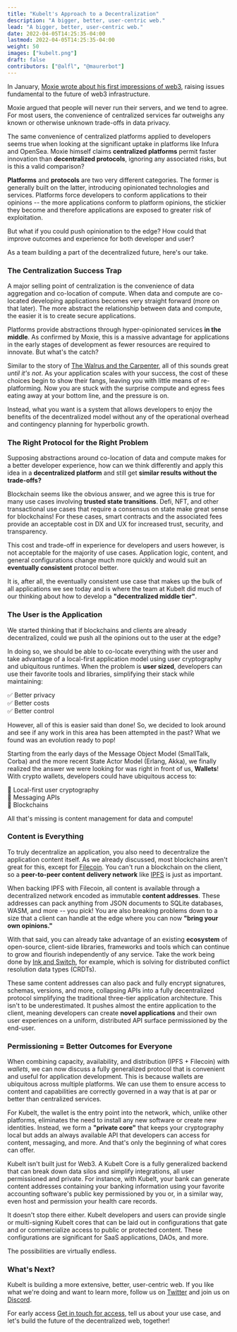 ```yaml
---
title: "Kubelt's Approach to a Decentralization"
description: "A bigger, better, user-centric web."
lead: "A bigger, better, user-centric web."
date: 2022-04-05T14:25:35-04:00
lastmod: 2022-04-05T14:25:35-04:00
weight: 50
images: ["kubelt.png"]
draft: false
contributors: ["@alfl", "@maurerbot"]
---
```


In January, [Moxie wrote about his first impressions of web3](https://moxie.org/2022/01/07/web3-first-impressions.html), raising issues fundamental to the future of web3 infrastructure.

Moxie argued that people will never run their servers, and we tend to agree. For most users, the convenience of centralized services far outweighs any known or otherwise unknown trade-offs in data privacy.

The same convenience of centralized platforms applied to developers seems true when looking at the significant uptake in platforms like Infura and OpenSea. Moxie himself claims **centralized platforms** permit faster innovation than **decentralized protocols**, ignoring any associated risks, but is this a valid comparison?

**Platforms** and **protocols** are two very different categories. The former is generally built on the latter, introducing opinionated technologies and services. Platforms force developers to conform applications to their opinions -- the more applications conform to platform opinions, the stickier they become and therefore applications are exposed to greater risk of exploitation.

But what if you could push opinionation to the edge? How could that improve outcomes and experience for both developer and user?

As a team building a part of the decentralized future, here's our take.

### The Centralization Success Trap

A major selling point of centralization is the convenience of data aggregation and co-location of compute. When data and compute are co-located developing applications becomes very straight forward (more on that later). The more abstract the relationship between data and compute, the easier it is to create secure applications.

Platforms provide abstractions through hyper-opinionated services **in the middle**. As confirmed by Moxie, this is a massive advantage for applications in the early stages of development as fewer resources are required to innovate. But what's the catch?

Similar to the story of [The Walrus and the Carpenter](https://en.wikipedia.org/wiki/The_Walrus_and_the_Carpenter), all of this sounds great _until it's not_. As your application scales with your success, the cost of these choices begin to show their fangs, leaving you with little means of re-platforming. Now you are stuck with the surprise compute and egress fees eating away at your bottom line, and the pressure is on.

Instead, what you want is a system that allows developers to enjoy the benefits of the decentralized model without any of the operational overhead and contingency planning for hyperbolic growth.

### The Right Protocol for the Right Problem

Supposing abstractions around co-location of data and compute makes for a better developer experience, how can we think differently and apply this idea in a **decentralized platform** and still get **similar results without the trade-offs?**

Blockchain seems like the obvious answer, and we agree this is true for many use cases involving **trusted state transitions**. Defi, NFT, and other transactional use cases that require a consensus on state make great sense for blockchains! For these cases, smart contracts and the associated fees provide an acceptable cost in DX and UX for increased trust, security, and transparency.

This cost and trade-off in experience for developers and users however, is not acceptable for the majority of use cases. Application logic, content, and general configurations change much more quickly and would suit an **eventually consistent** protocol better.

It is, after all, the eventually consistent use case that makes up the bulk of all applications we see today and is where the team at Kubelt did much of our thinking about how to develop a **"decentralized middle tier"**.

### The User is the Application

We started thinking that if blockchains and clients are already decentralized, could we push all the opinions out to the user at the edge?

In doing so, we should be able to co-locate everything with the user and take advantage of a local-first application model using user cryptography and ubiquitous runtimes. When the problem is **user sized**, developers can use their favorite tools and libraries, simplifying their stack while maintaining:

✅ Better privacy \
✅ Better costs \
✅ Better control

However, all of this is easier said than done! So, we decided to look around and see if any work in this area has been attempted in the past? What we found was an evolution ready to pop!

Starting from the early days of the Message Object Model (SmallTalk, Corba) and the more recent State Actor Model (Erlang, Akka), we finally realized the answer we were looking for was right in front of us, **Wallets**! With crypto wallets, developers could have ubiquitous access to:

🤯 Local-first user cryptography \
🤯 Messaging APIs \
🤯 Blockchains

All that's missing is content management for data and compute!

### Content is Everything

To truly decentralize an application, you also need to decentralize the application content itself. As we already discussed, most blockchains aren't great for this, except for [Filecoin](ipns://filecoin.io/). You can't run a blockchain on the client, so a **peer-to-peer content delivery network** like [IPFS](ipns://ipfs.io/) is just as important.

When backing IPFS with Filecoin, all content is available through a decentralized network encoded as immutable **content addresses**. These addresses can pack anything from JSON documents to SQLite databases, WASM, and more -- you pick! You are also breaking problems down to a size that a client can handle at the edge where you can now **"bring your own opinions."**

With that said, you can already take advantage of an existing **ecosystem** of open-source, client-side libraries, frameworks and tools which can continue to grow and flourish independently of any service. Take the work being done by [Ink and Switch](https://www.inkandswitch.com/), for example, which is solving for distributed conflict resolution data types (CRDTs).

These same content addresses can also pack and fully encrypt signatures, schemas, versions, and more, collapsing APIs into a fully decentralized protocol simplifying the traditional three-tier application architecture. This isn't to be underestimated. It pushes almost the entire application to the client, meaning developers can create **novel applications** and their own user experiences on a uniform, distributed API surface permissioned by the end-user.

### Permissioning = Better Outcomes for Everyone

When combining capacity, availability, and distribution (IPFS + Filecoin) with _wallets_, we can now discuss a fully generalized protocol that is convenient and useful for application development. This is because wallets are ubiquitous across multiple platforms. We can use them to ensure access to content and capabilities are correctly governed in a way that is at par or better than centralized services.

For Kubelt, the wallet is the entry point into the network, which, unlike other platforms, eliminates the need to install any new software or create new identities. Instead, we form a **"private core"** that keeps your cryptography local but adds an always available API that developers can access for content, messaging, and more. And that's only the beginning of what cores can offer.

Kubelt isn't built just for Web3. A Kubelt Core is a fully generalized backend that can break down data silos and simplify integrations, all user permissioned and private. For instance, with Kubelt, your bank can generate content addresses containing your banking information using your favorite accounting software's public key permissioned by you or, in a similar way, even host and permission your health care records.

It doesn't stop there either. Kubelt developers and users can provide single or multi-signing Kubelt cores that can be laid out in configurations that gate and or commercialize access to public or protected content. These configurations are significant for SaaS applications, DAOs, and more.

The possibilities are virtually endless.

### What's Next?

Kubelt is building a more extensive, better, user-centric web. If you like what we're doing and want to learn more, follow us on [Twitter](https://twitter.com/kubelt) and join us on [Discord](https://discord.gg/UgwAsJf6C5).

For early access [Get in touch for access,](https://omq1ez0wxhd.typeform.com/to/IXfcN3Xf) tell us about your use case, and let's build the future of the decentralized web, together!
